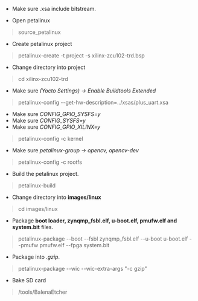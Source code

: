 - Make sure .xsa include bitstream.  

- Open petalinux
>source_petalinux   

- Create petalinux project
>petalinux-create -t project -s xilinx-zcu102-trd.bsp   

- Change directory into project
>cd xilinx-zcu102-trd   

- Make sure *(Yocto Settings) → Enable Buildtools Extended*
>petalinux-config --get-hw-description=../xsas/plus_uart.xsa  

- Make sure *CONFIG_GPIO_SYSFS=y*
- Make sure *CONFIG_SYSFS=y*
- Make sure *CONFIG_GPIO_XILINX=y*
>petalinux-config -c kernel 

- Make sure *petalinux-group → opencv, opencv-dev*
>petalinux-config -c rootfs 

- Build the petalinux project. 
>petalinux-build    

- Change directory into **images/linux**
>cd images/linux    

- Package **boot loader, zynqmp_fsbl.elf, u-boot.elf, pmufw.elf and system.bit** files.
>petalinux-package --boot --fsbl zynqmp_fsbl.elf --u-boot u-boot.elf --pmufw pmufw.elf --fpga system.bit    

- Package into *.gzip*.
>petalinux-package --wic --wic-extra-args "-c gzip"

- Bake SD card
>/tools/BalenaEtcher